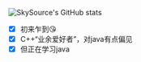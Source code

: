 ![SkySource's GitHub stats](https://github-readme-stats.vercel.app/api?username=skysource&show_icons=true&theme=tokyonight)
- [x] 初来乍到:kissing_heart:
- [x] C++“业余爱好者”，对java有点偏见
- [x] 但正在学习java